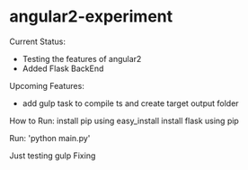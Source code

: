 # angular2-experiment

Current Status:
- Testing the features of angular2
- Added Flask BackEnd

Upcoming Features:
- add gulp task to compile ts and create target output folder

How to Run:
install pip using easy_install
install flask using pip

Run: 'python main.py'

Just testing gulp Fixing